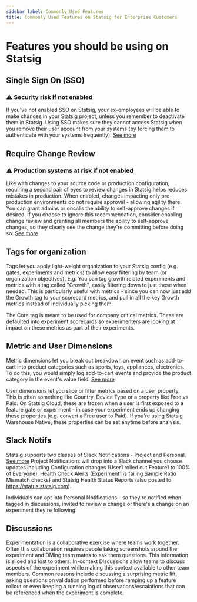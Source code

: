 ```yaml
---
sidebar_label: Commonly Used Features
title: Commonly Used Features on Statsig for Enterprise Customers
---
```


# Features you should be using on Statsig

## Single Sign On (SSO)
### ⚠️ Security risk if not enabled 
If you've not enabled SSO on Statsig, your ex-employees will be able to make changes in your Statsig project, unless you remember to deactivate them in Statsig. Using SSO makes sure they cannot access Statsig when you remove their user account from your systems (by forcing them to authenticate with your systems frequently). [See more](https://docs.statsig.com/access-management/sso/overview) 

## Require Change Review
### ⚠️ Production systems at risk if not enabled
Like with changes to your source code or production configuration, requiring a second pair of eyes to review changes in Statsig helps reduces mistakes in production. When enabled, changes impacting only pre-production environments do not require approval - allowing agility there. You can grant admins or oncalls the ability to self-approve changes if desired. If you choose to ignore this recommendation, consider enabling change review and granting all members the ability to self-approve changes, so they clearly see the change they're committing before doing so. [See more](https://docs.statsig.com/access-management/sso/overview) 

## Tags for organization
Tags let you apply light-weight organization to your Statsig config (e.g. gates, experiments and metrics) to allow easy filtering by team (or organization objectives). E.g. You can tag growth related experiments and metrics with a tag called "Growth", easily filtering down to just these when needed. This is particularly useful with metrics - since you can now just add the Growth tag to your scorecard metrics, and pull in all the key Growth metrics instead of individually picking them.

The Core tag is meant to be used for company critical metrics. These are defaulted into experiment scorecards so experimenters are looking at impact on these metrics as part of their experiments.

## Metric and User Dimensions
Metric dimensions let you break out  breakdown an event such as add-to-cart into product categories such as sports, toys, appliances, electronics. To do this, you would simply log add-to-cart events and provide the product category in the event's value field. [See more](https://docs.statsig.com/metrics/metric-dimensions)

User dimensions let you slice or filter metrics based on a user property. This is often something like Country, Device Type or a property like Free vs Paid. On Statsig Cloud, these are frozen when a user is first exposed to a feature gate or experiment - in case your experiment ends up changing these properties (e.g. convert a Free user to Paid). If you're using Statsig Warehouse Native, these properties can be set anytime before analysis. 

## Slack Notifs
Statsig supports two classes of Slack Notifications -  Project and Personal. [See more](https://docs.statsig.com/integrations/slack)
Project Notifications will drop into a Slack channel you choose updates including Configuration changes (User1 rolled out Feature1 to 100% of Everyone), Health Check Alerts (Experiment1 is failing Sample Ratio Mismatch checks) and Statsig Health Status Reports (also posted to https://status.statsig.com). 

Individuals can opt into Personal Notifications - so they're notified when tagged in discussions, invited to review a change or there's a change on an experiment they're following. 

## Discussions
Experimentation is a collaborative exercise where teams work together. Often this collaboration requires people taking screenshots around the experiment and DMing team mates to ask them questions. This information is siloed and lost to others. In-context Discussions allow teams to discuss aspects of the experiment while making this context available to other team members. Common reasons include discussing a surprising metric lift, asking questions on validation  performed before ramping up a feature rollout or even keeping a running log of observations/escalations that can be referenced when the experiment is complete. 

